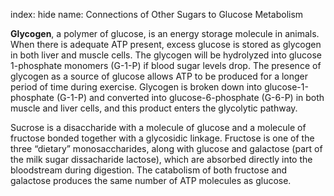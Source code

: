 index: hide
name: Connections of Other Sugars to Glucose Metabolism

 **Glycogen**, a polymer of glucose, is an energy storage molecule in animals. When there is adequate ATP present, excess glucose is stored as glycogen in both liver and muscle cells. The glycogen will be hydrolyzed into glucose 1-phosphate monomers (G-1-P) if blood sugar levels drop. The presence of glycogen as a source of glucose allows ATP to be produced for a longer period of time during exercise. Glycogen is broken down into glucose-1-phosphate (G-1-P) and converted into glucose-6-phosphate (G-6-P) in both muscle and liver cells, and this product enters the glycolytic pathway.

Sucrose is a disaccharide with a molecule of glucose and a molecule of fructose bonded together with a glycosidic linkage. Fructose is one of the three “dietary” monosaccharides, along with glucose and galactose (part of the milk sugar dissacharide lactose), which are absorbed directly into the bloodstream during digestion. The catabolism of both fructose and galactose produces the same number of ATP molecules as glucose.

